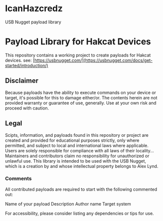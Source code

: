 # IcanHazcredz
USB Nugget payload library

# Payload Library for Hakcat Devices

This repository contains a working project to create payloads for Hakcat devices. 
see: [https://usbnugget.com/](https://usbnugget.com/docs/get-started/introduction/)

## Disclaimer
Because payloads have the ability to execute commands on your device or target, 
it's possible for this to damage either/or. The contents herein are not 
provided warranty or guarantee of use, generally.  Use at your own risk and 
proceed with caution. 

## Legal
Scipts, information, and payloads found in this repository or project are created and provided 
for educational purposes strictly, only where permitted, and subject to local and 
international laws where applicable. Users are solely responsible for compliance with all laws 
of their locality... Maintainers and contributors claim no responsibility for 
unauthorized or unlawful use. This library is intended to be used with the USB Nugget, which 
is a creation by and whose intellectual property belongs to Alex Lynd.


### Comments
All contributed payloads are required to start with the following commented out:

Name of your payload 
Description 
Author name 
Target system 

For accessibility, please consider listing any dependencies or tips for use.

